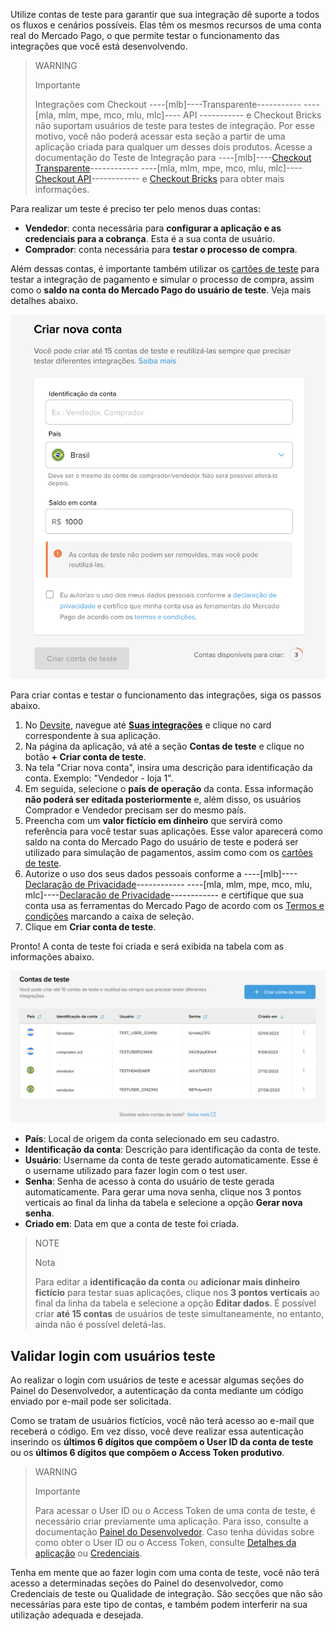 Utilize contas de teste para garantir que sua integração dê suporte a todos os fluxos e cenários possíveis. Elas têm os mesmos recursos de uma conta real do Mercado Pago, o que permite testar o funcionamento das integrações que você está desenvolvendo.

> WARNING
>
> Importante
>
> Integrações com Checkout ----[mlb]----Transparente----------- ----[mla, mlm, mpe, mco, mlu, mlc]---- API ----------- e Checkout Bricks não suportam usuários de teste para testes de integração. Por esse motivo, você não poderá acessar esta seção a partir de uma aplicação criada para qualquer um desses dois produtos. Acesse a documentação do Teste de Integração para ----[mlb]----[Checkout Transparente](/developers/pt/docs/checkout-api/integration-test/make-test-purchase)------------ ----[mla, mlm, mpe, mco, mlu, mlc]----[Checkout API](/developers/pt/docs/checkout-api/integration-test/make-test-purchase)------------ e [Checkout Bricks](/developers/pt/docs/checkout-bricks/integration-test/test-payment-flow) para obter mais informações.

Para realizar um teste é preciso ter pelo menos duas contas:

* **Vendedor**: conta necessária para **configurar a aplicação e as credenciais para a cobrança**. Esta é a sua conta de usuário.
* **Comprador**: conta necessária para **testar o processo de compra**.

Além dessas contas, é importante também utilizar os [cartões de teste](/developers/pt/guides/additional-content/your-integrations/test-cards) para testar a integração de pagamento e simular o processo de compra, assim como o **saldo na conta do Mercado Pago do usuário de teste**. Veja mais detalhes abaixo.

![testuser](/images/dashboard/new-test-users-pt.png)

Para criar contas e testar o funcionamento das integrações, siga os passos abaixo.

1. No [Devsite](/developers/pt/docs), navegue até **[Suas integrações](/developers/panel/app)** e clique no card correspondente à sua aplicação.
2. Na página da aplicação, vá até a seção **Contas de teste** e clique no botão **+ Criar conta de teste**.
3. Na tela "Criar nova conta", insira uma descrição para identificação da conta. Exemplo: "Vendedor - loja 1".
4. Em seguida, selecione o **país de operação** da conta. Essa informação **não poderá ser editada posteriormente** e, além disso, os usuários Comprador e Vendedor precisam ser do mesmo país.
5. Preencha com um **valor fictício em dinheiro** que servirá como referência para você testar suas aplicações. Esse valor aparecerá como saldo na conta do Mercado Pago do usuário de teste e poderá ser utilizado para simulação de pagamentos, assim como com os [cartões de teste](/developers/pt/guides/additional-content/your-integrations/test-cards).
6. Autorize o uso dos seus dados pessoais conforme a ----[mlb]----[Declaração de Privacidade](https://www.mercadopago.com.br/privacidade)------------ ----[mla, mlm, mpe, mco, mlu, mlc]----[Declaração de Privacidade](https://www.mercadopago[FAKER][URL][DOMAIN]/privacidad)------------ e certifique que sua conta usa as ferramentas do Mercado Pago de acordo com os [Termos e condições](https://www.mercadopago.com.br/developers/pt/docs/resources/legal/terms-and-conditions) marcando a caixa de seleção.
7. Clique em **Criar conta de teste**.

Pronto! A conta de teste foi criada e será exibida na tabela com as informações abaixo.

![testuser](/images/dashboard/test-users-pt.png)

* **País**: Local de origem da conta selecionado em seu cadastro.
* **Identificação da conta**: Descrição para identificação da conta de teste.
* **Usuário**: Username da conta de teste gerado automaticamente. Esse é o username utilizado para fazer login com o test user.
* **Senha**: Senha de acesso à conta do usuário de teste gerada automaticamente. Para gerar uma nova senha, clique nos 3 pontos verticais ao final da linha da tabela e selecione a opção **Gerar nova senha**.
* **Criado em**: Data em que a conta de teste foi criada.

> NOTE
>
> Nota
>
> Para editar a **identificação da conta** ou **adicionar mais dinheiro fictício** para testar suas aplicações, clique nos **3 pontos verticais** ao final da linha da tabela e selecione a opção **Editar dados**. É possível criar **até 15 contas** de usuários de teste simultaneamente, no entanto, ainda não é possível deletá-las.

## Validar login com usuários teste

Ao realizar o login com usuários de teste e acessar algumas seções do Painel do Desenvolvedor, a autenticação da conta mediante um código enviado por e-mail pode ser solicitada.

Como se tratam de usuários fictícios, você não terá acesso ao e-mail que receberá o código. Em vez disso, você deve realizar essa autenticação inserindo os **últimos 6 dígitos que compõem o User ID da conta de teste** ou os **últimos 6 dígitos que compõem o Access Token produtivo**.

> WARNING
>
> Importante
>
> Para acessar o User ID ou o Access Token de uma conta de teste, é necessário criar previamente uma aplicação. Para isso, consulte a documentação [Painel do Desenvolvedor](/developers/pt/docs/your-integrations/dashboard). Caso tenha dúvidas sobre como obter o User ID ou o Access Token, consulte [Detalhes da aplicação](/developers/pt/docs/your-integrations/application-details) ou [Credenciais](/developers/pt/docs/your-integrations/credentials).

Tenha em mente que ao fazer login com uma conta de teste, você não terá acesso a determinadas seções do Painel do desenvolvedor, como Credenciais de teste ou Qualidade de integração. São secções que não são necessárias para este tipo de contas, e também podem interferir na sua utilização adequada e desejada.


